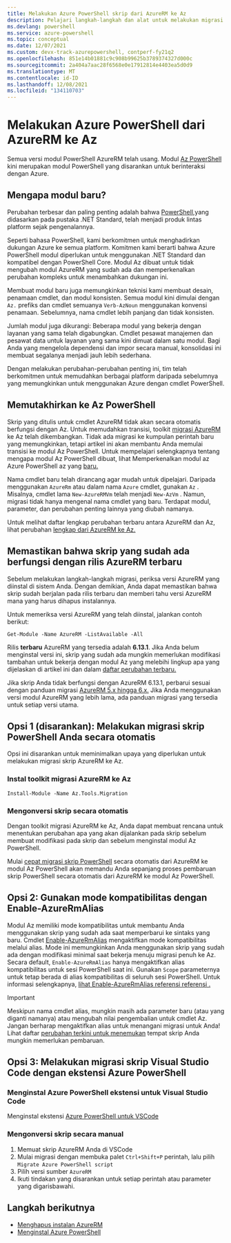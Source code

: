 ```yaml
---
title: Melakukan Azure PowerShell skrip dari AzureRM ke Az
description: Pelajari langkah-langkah dan alat untuk melakukan migrasi Azure PowerShell skrip dari AzureRM ke modul PowerShell Az yang baru.
ms.devlang: powershell
ms.service: azure-powershell
ms.topic: conceptual
ms.date: 12/07/2021
ms.custom: devx-track-azurepowershell, contperf-fy21q2
ms.openlocfilehash: 851e14b01881c9c908b99625b3789374327d000c
ms.sourcegitcommit: 2a404a7aac28f6568e0e17912814e4403ea5d0d9
ms.translationtype: MT
ms.contentlocale: id-ID
ms.lasthandoff: 12/08/2021
ms.locfileid: "134110703"
---
```

# <a name="migrate-azure-powershell-from-azurerm-to-az"></a>Melakukan Azure PowerShell dari AzureRM ke Az

Semua versi modul PowerShell AzureRM telah usang. Modul [Az PowerShell](install-az-ps.md) kini merupakan modul PowerShell yang disarankan untuk berinteraksi dengan Azure.

## <a name="why-a-new-module"></a>Mengapa modul baru?

Perubahan terbesar dan paling penting adalah bahwa [PowerShell,](/powershell/scripting/overview)yang didasarkan pada pustaka .NET Standard, telah menjadi produk lintas platform sejak pengenalannya.

Seperti bahasa PowerShell, kami berkomitmen untuk menghadirkan dukungan Azure ke semua platform. Komitmen kami berarti bahwa Azure PowerShell modul diperlukan untuk menggunakan .NET Standard dan kompatibel dengan PowerShell Core. Modul Az dibuat untuk tidak mengubah modul AzureRM yang sudah ada dan memperkenalkan perubahan kompleks untuk menambahkan dukungan ini.

Membuat modul baru juga memungkinkan teknisi kami membuat desain, penamaan cmdlet, dan modul konsisten. Semua modul kini dimulai dengan `Az.` prefiks dan cmdlet semuanya `Verb-AzNoun` menggunakan konvensi penamaan. Sebelumnya, nama cmdlet lebih panjang dan tidak konsisten.

Jumlah modul juga dikurangi: Beberapa modul yang bekerja dengan layanan yang sama telah digabungkan. Cmdlet pesawat manajemen dan pesawat data untuk layanan yang sama kini dimuat dalam satu modul. Bagi Anda yang mengelola dependensi dan impor secara manual, konsolidasi ini membuat segalanya menjadi jauh lebih sederhana.

Dengan melakukan perubahan-perubahan penting ini, tim telah berkomitmen untuk memudahkan berbagai platform daripada sebelumnya yang memungkinkan untuk menggunakan Azure dengan cmdlet PowerShell.

## <a name="upgrading-to-az-powershell"></a>Memutakhirkan ke Az PowerShell

Skrip yang ditulis untuk cmdlet AzureRM tidak akan secara otomatis berfungsi dengan Az. Untuk memudahkan transisi, toolkit [migrasi AzureRM](https://github.com/Azure/azure-powershell-migration) ke Az telah dikembangkan. Tidak ada migrasi ke kumpulan perintah baru yang memungkinkan, tetapi artikel ini akan membantu Anda memulai transisi ke modul Az PowerShell. Untuk mempelajari selengkapnya tentang mengapa modul Az PowerShell dibuat, lihat Memperkenalkan modul az Azure PowerShell az yang [baru.](new-azureps-module-az.md)

Nama cmdlet baru telah dirancang agar mudah untuk dipelajari. Daripada menggunakan `AzureRm` atau dalam nama `Azure` cmdlet, gunakan `Az` . Misalnya, cmdlet lama `New-AzureRMVm` telah menjadi `New-AzVm` .
Namun, migrasi tidak hanya mengenal nama cmdlet yang baru. Terdapat modul, parameter, dan perubahan penting lainnya yang diubah namanya.

Untuk melihat daftar lengkap perubahan terbaru antara AzureRM dan Az, lihat perubahan [lengkap dari AzureRM ke Az.](migrate-az-1.0.0.md)

## <a name="ensure-existing-scripts-work-with-the-latest-azurerm-release"></a>Memastikan bahwa skrip yang sudah ada berfungsi dengan rilis AzureRM terbaru

Sebelum melakukan langkah-langkah migrasi, periksa versi AzureRM yang diinstal di sistem Anda.
Dengan demikian, Anda dapat memastikan bahwa skrip sudah berjalan pada rilis terbaru dan memberi tahu versi AzureRM mana yang harus dihapus instalannya.

Untuk memeriksa versi AzureRM yang telah diinstal, jalankan contoh berikut:

```azurepowershell
Get-Module -Name AzureRM -ListAvailable -All
```

Rilis **terbaru** AzureRM yang tersedia adalah **6.13.1**. Jika Anda belum menginstal versi ini, skrip yang sudah ada mungkin memerlukan modifikasi tambahan untuk bekerja dengan modul Az yang melebihi lingkup apa yang dijelaskan di artikel ini dan dalam [daftar perubahan terbaru.](migrate-az-1.0.0.md)

Jika skrip Anda tidak berfungsi dengan AzureRM 6.13.1, perbarui sesuai dengan panduan migrasi [AzureRM 5.x hingga 6.x.](/powershell/azure/azurerm/migration-guide.6.0.0) Jika Anda menggunakan versi modul AzureRM yang lebih lama, ada panduan migrasi yang tersedia untuk setiap versi utama.

## <a name="option-1-recommended-automatically-migrate-your-powershell-scripts"></a>Opsi 1 (disarankan): Melakukan migrasi skrip PowerShell Anda secara otomatis

Opsi ini disarankan untuk meminimalkan upaya yang diperlukan untuk melakukan migrasi skrip AzureRM ke Az.

### <a name="install-the-azurerm-to-az-migration-toolkit"></a>Instal toolkit migrasi AzureRM ke Az

```azurepowershell
Install-Module -Name Az.Tools.Migration
```

### <a name="convert-your-scripts-automatically"></a>Mengonversi skrip secara otomatis

Dengan toolkit migrasi AzureRM ke Az, Anda dapat membuat rencana untuk menentukan perubahan apa yang akan dijalankan pada skrip sebelum membuat modifikasi pada skrip dan sebelum menginstal modul Az PowerShell.

Mulai [cepat migrasi skrip PowerShell](quickstart-migrate-azurerm-to-az-automatically.md) secara otomatis dari AzureRM ke modul Az PowerShell akan memandu Anda sepanjang proses pembaruan skrip PowerShell secara otomatis dari AzureRM ke modul Az PowerShell.

## <a name="option-2-use-compatibility-mode-with-enable-azurermalias"></a>Opsi 2: Gunakan mode kompatibilitas dengan Enable-AzureRmAlias

Modul Az memiliki mode kompatibilitas untuk membantu Anda menggunakan skrip yang sudah ada saat memperbarui ke sintaks yang baru. Cmdlet [Enable-AzureRmAlias](/powershell/module/az.accounts/enable-azurermalias) mengaktifkan mode kompatibilitas melalui alias. Mode ini memungkinkan Anda menggunakan skrip yang sudah ada dengan modifikasi minimal saat bekerja menuju migrasi penuh ke Az. Secara default, `Enable-AzureRmAlias` hanya mengaktifkan alias kompatibilitas untuk sesi PowerShell saat ini. Gunakan `Scope` parameternya untuk tetap berada di alias kompatibilitas di seluruh sesi PowerShell. Untuk informasi selengkapnya, [lihat Enable-AzureRmAlias referensi referensi .](/powershell/module/az.accounts/enable-azurermalias)

> [!IMPORTANT]
> Meskipun nama cmdlet alias, mungkin masih ada parameter baru (atau yang diganti namanya) atau mengubah nilai pengembalian untuk cmdlet Az. Jangan berharap mengaktifkan alias untuk menangani migrasi untuk Anda! Lihat daftar [perubahan terkini untuk menemukan](migrate-az-1.0.0.md) tempat skrip Anda mungkin memerlukan pembaruan.

## <a name="option-3-migrate-your-scripts-in-visual-studio-code-with-the-azure-powershell-extension"></a>Opsi 3: Melakukan migrasi skrip Visual Studio Code dengan ekstensi Azure PowerShell

### <a name="install-the-azure-powershell-extension-for-visual-studio-code"></a>Menginstal Azure PowerShell ekstensi untuk Visual Studio Code

Menginstal ekstensi [Azure PowerShell untuk VSCode](https://marketplace.visualstudio.com/items?itemName=azps-tools.azps-tools)

### <a name="convert-your-scripts-manually"></a>Mengonversi skrip secara manual

1. Memuat skrip AzureRM Anda di VSCode
2. Mulai migrasi dengan membuka palet `Ctrl+Shift+P` perintah, lalu pilih `Migrate Azure PowerShell script`
3. Pilih versi sumber `AzureRM`
4. Ikuti tindakan yang disarankan untuk setiap perintah atau parameter yang digarisbawahi.

## <a name="next-steps"></a>Langkah berikutnya

* [Menghapus instalan AzureRM](uninstall-az-ps.md#uninstall-the-azurerm-module)
* [Menginstal Azure PowerShell](install-az-ps.md)
